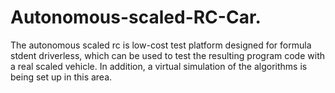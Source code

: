# Autonomous-scaled-RC-Car.
The autonomous scaled rc is low-cost test platform designed for formula stdent driverless, which can be used to test the resulting program code with a real scaled vehicle. In addition, a virtual simulation of the algorithms is being set up in this area.
